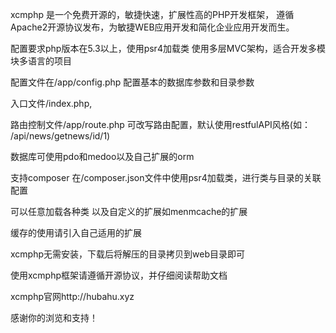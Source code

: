 xcmphp 是一个免费开源的，敏捷快速，扩展性高的PHP开发框架，
遵循Apache2开源协议发布，为敏捷WEB应用开发和简化企业应用开发而生。

配置要求php版本在5.3以上，使用psr4加载类
使用多层MVC架构，适合开发多模块多语言的项目

配置文件在/app/config.php
配置基本的数据库参数和目录参数

入口文件/index.php, 

路由控制文件/app/route.php
可改写路由配置，默认使用restfulAPI风格(如： /api/news/getnews/id/1)

数据库可使用pdo和medoo以及自己扩展的orm

支持composer
在/composer.json文件中使用psr4加载类，进行类与目录的关联配置

可以任意加载各种类
以及自定义的扩展如menmcache的扩展

缓存的使用请引入自己适用的扩展

xcmphp无需安装，下载后将解压的目录拷贝到web目录即可

使用xcmphp框架请遵循开源协议，并仔细阅读帮助文档

xcmphp官网http://hubahu.xyz

感谢你的浏览和支持！

